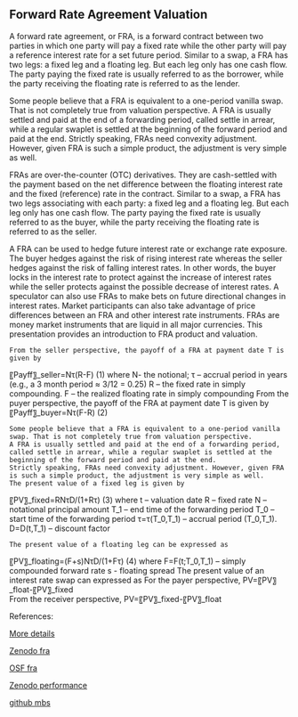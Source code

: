 ## Forward Rate Agreement Valuation
   
A forward rate agreement, or FRA, is a forward contract between two parties in which one party will pay a fixed rate while the other party will pay a reference interest rate for a set future period. Similar to a swap, a FRA has two legs: a fixed leg and a floating leg. But each leg only has one cash flow. The party paying the fixed rate is usually referred to as the borrower, while the party receiving the floating rate is referred to as the lender.

Some people believe that a FRA is equivalent to a one-period vanilla swap. That is not completely true from valuation perspective. A FRA is usually settled and paid at the end of a forwarding period, called settle in arrear, while a regular swaplet is settled at the beginning of the forward period and paid at the end. Strictly speaking, FRAs need convexity adjustment. However, given FRA is such a simple product, the adjustment is very simple as well. 

FRAs are over-the-counter (OTC) derivatives. They are cash-settled with the payment based on the net difference between the floating interest rate and the fixed (reference) rate in the contract. Similar to a swap, a FRA has two legs associating with each party: a fixed leg and a floating leg. But each leg only has one cash flow. The party paying the fixed rate is usually referred to as the buyer, while the party receiving the floating rate is referred to as the seller.

A FRA can be used to hedge future interest rate or exchange rate exposure. The buyer hedges against the risk of rising interest rate whereas the seller hedges against the risk of falling interest rates. In other words, the buyer locks in the interest rate to protect against the increase of interest rates while the seller protects against the possible decrease of interest rates. A speculator can also use FRAs to make bets on future directional changes in interest rates. Market participants can also take advantage of price differences between an FRA and other interest rate instruments. FRAs are money market instruments that are liquid in all major currencies. This presentation provides an introduction to FRA product and valuation. 


	From the seller perspective, the payoff of a FRA at payment date T is given by
〖Payff〗_seller=Nτ(R-F)		(1)
where 
N- the notional;
 τ – accrual period in years (e.g., a 3 month period ≈ 3/12 = 0.25)
R – the fixed rate in simply compounding.
F – the realized floating rate in simply compounding
	From the puyer perspective, the payoff of the FRA at payment date T is given by
〖Payff〗_buyer=Nτ(F-R)		(2)

	Some people believe that a FRA is equivalent to a one-period vanilla swap. That is not completely true from valuation perspective. 
	A FRA is usually settled and paid at the end of a forwarding period, called settle in arrear, while a regular swaplet is settled at the beginning of the forward period and paid at the end. 
	Strictly speaking, FRAs need convexity adjustment. However, given FRA is such a simple product, the adjustment is very simple as well.
	The present value of a fixed leg is given by
〖PV〗_fixed=RNτD/(1+Rτ)		(3)
where
	t   –  valuation date
	R  – fixed rate
	N  – notational principal amount
	T_1 – end time of the forwarding period
	T_0 – start time of the forwarding period
	τ=τ(T_0,T_1)  – accrual period (T_0,T_1).
	D=D(t,T_1)  –  discount factor

	The present value of a floating leg can be expressed as
〖PV〗_floating=(F+s)NτD/(1+Fτ)		(4)
where
	F=F(t;T_0,T_1) – simply compounded forward rate
	s -  floating spread
	The present value of an interest rate swap can expressed as
	For the payer perspective, PV=〖PV〗_float-〖PV〗_fixed		
	From the receiver perspective, PV=〖PV〗_fixed-〖PV〗_float




References:

		
[More details](./IrFra-33.pdf)
   
[Zenodo fra](https://zenodo.org/record/6493996/files/Zenodo-IrFra.pdf)
   
[OSF fra](https://osf.io/k8v2q/download)

[Zenodo performance](https://zenodo.org/record/6547457)

[github mbs](https://github.com/cfrm17/MBSPassThrough)

